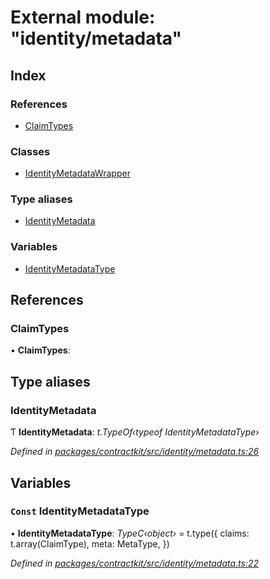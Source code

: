 # External module: "identity/metadata"

## Index

### References

* [ClaimTypes](_identity_metadata_.md#claimtypes)

### Classes

* [IdentityMetadataWrapper](../classes/_identity_metadata_.identitymetadatawrapper.md)

### Type aliases

* [IdentityMetadata](_identity_metadata_.md#identitymetadata)

### Variables

* [IdentityMetadataType](_identity_metadata_.md#const-identitymetadatatype)

## References

###  ClaimTypes

• **ClaimTypes**:

## Type aliases

###  IdentityMetadata

Ƭ **IdentityMetadata**: *t.TypeOf‹typeof IdentityMetadataType›*

*Defined in [packages/contractkit/src/identity/metadata.ts:26](https://github.com/celo-org/celo-monorepo/blob/master/packages/contractkit/src/identity/metadata.ts#L26)*

## Variables

### `Const` IdentityMetadataType

• **IdentityMetadataType**: *TypeC‹object›* = t.type({
  claims: t.array(ClaimType),
  meta: MetaType,
})

*Defined in [packages/contractkit/src/identity/metadata.ts:22](https://github.com/celo-org/celo-monorepo/blob/master/packages/contractkit/src/identity/metadata.ts#L22)*
